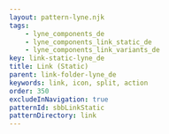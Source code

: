 ```yaml
---
layout: pattern-lyne.njk
tags: 
    - lyne_components_de
    - lyne_components_link_static_de
    - lyne_components_link_variants_de
key: link-static-lyne_de
title: Link (Static)
parent: link-folder-lyne_de
keywords: link, icon, split, action
order: 350
excludeInNavigation: true
patternId: sbbLinkStatic
patternDirectory: link
---
```


